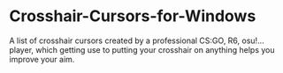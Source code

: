 # Crosshair-Cursors-for-Windows
A list of crosshair cursors created by a professional CS:GO, R6, osu!... player, which getting use to putting your crosshair on anything helps you improve your aim.
